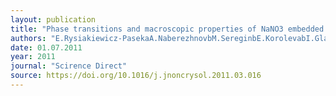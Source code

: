 ```yaml
---
layout: publication
title: "Phase transitions and macroscopic properties of NaNO3 embedded into porous glasses. Journal of Non-Crystalline Solids"
authors: "E.Rysiakiewicz-PasekaA.NaberezhnovbM.SereginbE.KorolevabI.GlavatskyydM.TovardA.SysoevabE.Bermanc"
date: 01.07.2011
year: 2011
journal: "Scirence Direct"
source: https://doi.org/10.1016/j.jnoncrysol.2011.03.016
---
```

